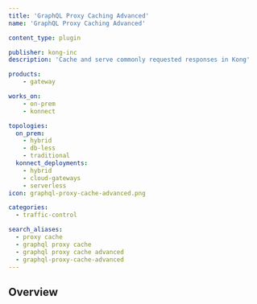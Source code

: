 ```yaml
---
title: 'GraphQL Proxy Caching Advanced'
name: 'GraphQL Proxy Caching Advanced'

content_type: plugin

publisher: kong-inc
description: 'Cache and serve commonly requested responses in Kong'

products:
    - gateway

works_on:
    - on-prem
    - konnect

topologies:
  on_prem:
    - hybrid
    - db-less
    - traditional
  konnect_deployments:
    - hybrid
    - cloud-gateways
    - serverless
icon: graphql-proxy-cache-advanced.png

categories:
  - traffic-control

search_aliases:
  - proxy cache
  - graphql proxy cache
  - graphql proxy cache advanced
  - graphql-proxy-cache-advanced
---
```


## Overview
